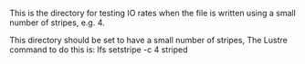 This is the directory for testing IO rates when the file is written
using a small number of stripes, e.g. 4.

This directory should be set to have a small number of stripes,
The Lustre command to do this is: lfs setstripe -c 4 striped